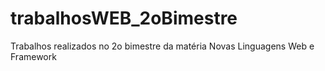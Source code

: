 # trabalhosWEB_2oBimestre

Trabalhos realizados no 2o bimestre da matéria Novas Linguagens Web e Framework
